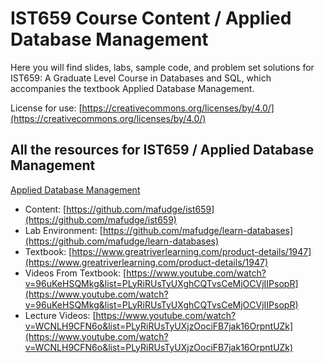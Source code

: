 # IST659 Course Content / Applied Database Management

Here you will find slides, labs, sample code, and problem set solutions for IST659: A Graduate Level Course in Databases and SQL, which accompanies the textbook Applied Database Management.

License for use: [https://creativecommons.org/licenses/by/4.0/](https://creativecommons.org/licenses/by/4.0/)


## All the resources for IST659 / Applied Database Management

[Applied Database Management](https://mafudge.github.io/applied-database-management/)

- Content: [https://github.com/mafudge/ist659](https://github.com/mafudge/ist659)
- Lab Environment: [https://github.com/mafudge/learn-databases](https://github.com/mafudge/learn-databases)
- Textbook: [https://www.greatriverlearning.com/product-details/1947](https://www.greatriverlearning.com/product-details/1947)
- Videos From Textbook: [https://www.youtube.com/watch?v=96uKeHSQMkg&list=PLyRiRUsTyUXghCQTvsCeMjOCVjIIPsopR](https://www.youtube.com/watch?v=96uKeHSQMkg&list=PLyRiRUsTyUXghCQTvsCeMjOCVjIIPsopR)
- Lecture Videos: [https://www.youtube.com/watch?v=WCNLH9CFN6o&list=PLyRiRUsTyUXjzOociFB7jak16OrpntUZk](https://www.youtube.com/watch?v=WCNLH9CFN6o&list=PLyRiRUsTyUXjzOociFB7jak16OrpntUZk)
